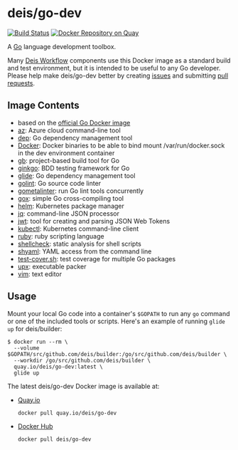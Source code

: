 # deis/go-dev

[![Build Status](https://travis-ci.org/deis/docker-go-dev.svg?branch=master)](https://travis-ci.org/deis/docker-go-dev) [![Docker Repository on Quay](https://quay.io/repository/deis/go-dev/status "Docker Repository on Quay")](https://quay.io/repository/deis/go-dev)

A [Go][] language development toolbox.

Many [Deis Workflow][] components use this Docker image as a standard build and test environment,
but it is intended to be useful to any Go developer. Please help make deis/go-dev better by
creating [issues][] and submitting [pull requests][].

## Image Contents

* based on the [official Go Docker image][]
* [az][]: Azure cloud command-line tool
* [dep][]: Go dependency management tool
* [Docker][]: Docker binaries to be able to bind mount /var/run/docker.sock in the dev environment container
* [gb][]: project-based build tool for Go
* [ginkgo][]: BDD testing framework for Go
* [glide][]: Go dependency management tool
* [golint][]: Go source code linter
* [gometalinter][]: run Go lint tools concurrently
* [gox][]: simple Go cross-compiling tool
* [helm][]: Kubernetes package manager
* [jq][]: command-line JSON processor
* [jwt][]: tool for creating and parsing JSON Web Tokens
* [kubectl][]: Kubernetes command-line client
* [ruby][]: ruby scripting language
* [shellcheck][]: static analysis for shell scripts
* [shyaml][]: YAML access from the command line
* [test-cover.sh][]: test coverage for multiple Go packages
* [upx][]: executable packer
* [vim][]: text editor

## Usage

Mount your local Go code into a container's `$GOPATH` to run any `go` command or one of the
included tools or scripts. Here's an example of running `glide up` for deis/builder:

```console
$ docker run --rm \
  --volume $GOPATH/src/github.com/deis/builder:/go/src/github.com/deis/builder \
  --workdir /go/src/github.com/deis/builder \
  quay.io/deis/go-dev:latest \
  glide up
```

The latest deis/go-dev Docker image is available at:

* [Quay.io][]
  ```
  docker pull quay.io/deis/go-dev
  ```

* [Docker Hub][]
  ```
  docker pull deis/go-dev
  ```

[az]: https://github.com/Azure/azure-cli#readme
[Deis Workflow]: https://deis.com/
[dep]: https://github.com/golang/dep
[Docker Hub]: https://hub.docker.com
[Docker]: http://www.docker.com
[gb]: https://github.com/constabulary/gb/
[gen-changelog.sh]: https://github.com/deis/docker-go-dev/tree/master/rootfs/usr/local/bin/gen-changelog.sh
[ginkgo]: https://github.com/onsi/ginkgo
[glide]: https://github.com/Masterminds/glide
[Go]: https://golang.org/
[golint]: https://github.com/golang/lint
[gometalinter]: https://github.com/alecthomas/gometalinter
[gox]: https://github.com/mitchellh/gox
[helm]: https://github.com/kubernetes/helm
[issues]: https://github.com/deis/docker-go-dev/issues
[jq]: https://stedolan.github.io/jq/
[jwt]: https://github.com/dgrijalva/jwt-go
[kubectl]: https://kubernetes.io/docs/user-guide/kubectl-overview/
[official Go Docker image]: https://hub.docker.com/_/golang/
[pull requests]: https://github.com/deis/docker-go-dev/pulls
[Quay.io]: https://quay.io
[ruby]: https://www.ruby-lang.org/
[shellcheck]: https://github.com/koalaman/shellcheck
[shyaml]: https://github.com/0k/shyaml
[test-cover.sh]: https://github.com/deis/docker-go-dev/tree/master/rootfs/usr/local/bin/test-cover.sh
[upx]: http://upx.sourceforge.net/
[vim]: http://www.vim.org/
